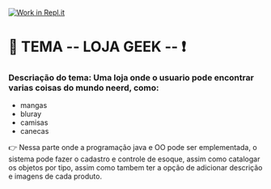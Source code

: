 [![Work in Repl.it](https://classroom.github.com/assets/work-in-replit-14baed9a392b3a25080506f3b7b6d57f295ec2978f6f33ec97e36a161684cbe9.svg)](https://classroom.github.com/online_ide?assignment_repo_id=4896665&assignment_repo_type=AssignmentRepo)


# :round_pushpin:  TEMA -- LOJA GEEK -- :exclamation:

### Descriação do tema: Uma loja onde o usuario pode encontrar varias coisas do mundo neerd, como:
* mangas
* bluray
* camisas
* canecas

:point_right: Nessa parte onde a programação java e OO pode ser emplementada, o sistema pode fazer o cadastro e controle de esoque, assim como catalogar os objetos por tipo, assim como tambem ter a opção de adicionar descrição e imagens de cada produto.
